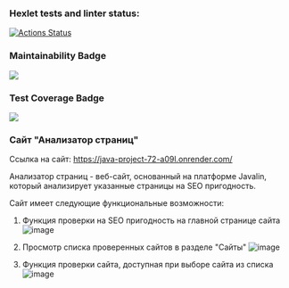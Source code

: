 ### Hexlet tests and linter status:
[![Actions Status](https://github.com/AAvchinnikova/java-project-72/actions/workflows/hexlet-check.yml/badge.svg)](https://github.com/AAvchinnikova/java-project-72/actions)
### Maintainability Badge
<a href="https://codeclimate.com/github/AAvchinnikova/java-project-72/maintainability"><img src="https://api.codeclimate.com/v1/badges/f0ff9fde200c18e2d738/maintainability" /></a>
### Test Coverage Badge
<a href="https://codeclimate.com/github/AAvchinnikova/java-project-72/test_coverage"><img src="https://api.codeclimate.com/v1/badges/f0ff9fde200c18e2d738/test_coverage" /></a>
### Сайт "Анализатор страниц"
Ссылка на сайт:
https://java-project-72-a09l.onrender.com/

Анализатор страниц -  веб-сайт, основанный на платформе Javalin, который анализирует указанные страницы на SEO пригодность.


Сайт имеет следующие функциональные возможности:

1. Функция проверки на SEO пригодность на главной странице сайта
   ![image](https://github.com/user-attachments/assets/a8b388ac-b2e5-43dc-953e-283be531bed2)
   
2. Просмотр списка проверенных сайтов в разделе "Сайты"
   ![image](https://github.com/user-attachments/assets/922137b3-548e-49ec-bc76-bfa1a6231cae)

3. Функция проверки сайта, доступная при выборе сайта из списка
   ![image](https://github.com/user-attachments/assets/869db666-739d-465c-88d9-19818ec0063a)
 

